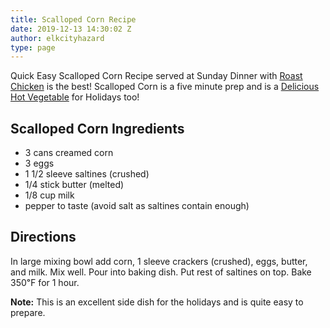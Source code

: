 ```yaml
---
title: Scalloped Corn Recipe
date: 2019-12-13 14:30:02 Z
author: elkcityhazard
type: page
---
```


Quick Easy Scalloped Corn Recipe served at Sunday Dinner with <a href="/wordpress/chef-franks-seasoning-recipes/roasted-chicken-entree/" rel="noopener noreferrer" target="_blank">Roast Chicken</a> is the best! Scalloped Corn is a five minute prep and is a <a href="/wordpress/hot-vegetables/" rel="noopener noreferrer" target="_blank">Delicious Hot Vegetable</a> for Holidays too!

## Scalloped Corn Ingredients

  * 3 cans creamed corn
  * 3 eggs
  * 1 1/2 sleeve saltines (crushed)
  * 1/4 stick butter (melted)
  * 1/8 cup milk
  * pepper to taste (avoid salt as saltines contain enough)

## Directions

In large mixing bowl add corn, 1 sleeve crackers (crushed), eggs, butter, and milk. Mix well. Pour into baking dish. Put rest of saltines on top. Bake 350&#8457; for 1 hour.

**Note:** This is an excellent side dish for the holidays and is quite easy to prepare.